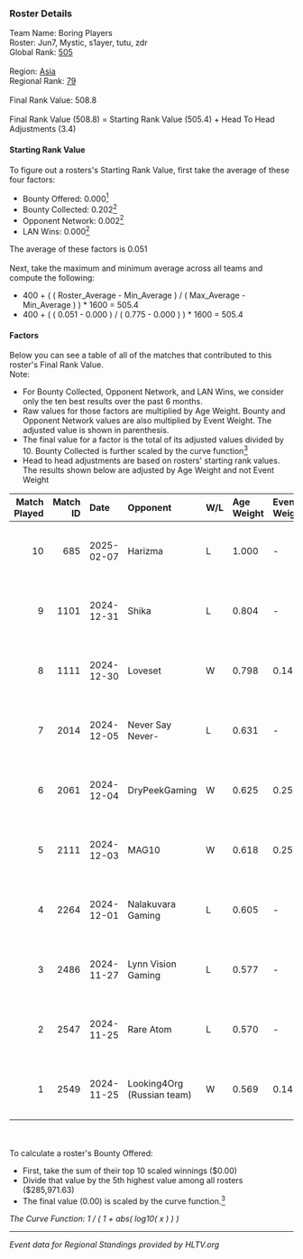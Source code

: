 ### Roster Details<br />
Team Name: Boring Players<br />
Roster: Jun7, Mystic, s1ayer, tutu, zdr<br />
Global Rank: [505](../../standings_global_2025_02_28.md)<br />
<br />
Region: [Asia]( ../../standings_asia_2025_02_28.md)<br />
Regional Rank: [79]( ../../standings_asia_2025_02_28.md)<br />
<br />
Final Rank Value:  508.8<br />
<br />
Final Rank Value (508.8) = Starting Rank Value (505.4) + Head To Head Adjustments (3.4)<br />

#### Starting Rank Value<br />
To figure out a rosters's Starting Rank Value, first take the average of these four factors:<br />
- Bounty Offered: 0.000[<sup>1</sup>](#table2)
- Bounty Collected: 0.202[<sup>2</sup>](#table1)
- Opponent Network: 0.002[<sup>2</sup>](#table1)
- LAN Wins: 0.000[<sup>2</sup>](#table1)

The average of these factors is 0.051<br />
<br />
Next, take the maximum and minimum average across all teams and compute the following:<br />
- 400 + ( ( Roster_Average - Min_Average ) / ( Max_Average - Min_Average ) ) * 1600 = 505.4
- 400 + ( ( 0.051 - 0.000 ) / ( 0.775 - 0.000 ) ) * 1600 = 505.4


#### Factors<br />
Below you can see a table of all of the matches that contributed to this roster's Final Rank Value.<br />
Note:<br />

- For Bounty Collected, Opponent Network, and LAN Wins, we consider only the ten best results over the past 6 months.
- Raw values for those factors are multiplied by Age Weight. Bounty and Opponent Network values are also multiplied by Event Weight. The adjusted value is shown in parenthesis.
- The final value for a factor is the total of its adjusted values divided by 10. Bounty Collected is further scaled by the curve function[<sup>3</sup>](#curveFunction)
- Head to head adjustments are based on rosters' starting rank values. The results shown below are adjusted by Age Weight and not Event Weight
<span id="table1"></span><br />


| Match Played | Match ID | Date       | Opponent                   | W/L | Age Weight | Event Weight | Bounty Collected | Opponent Network | LAN Wins  | H2H Adj. | Roster                          |
| -: | -: | :- | :- | :- | :- | :- | :- | :- | :- | -: | :- |
|           10 |      685 | 2025-02-07 | Harizma                    | L   | 1.000      | -            | -                | -                | -         |    -5.58 | Jun7, Mystic, s1ayer, tutu, zdr |
|            9 |     1101 | 2024-12-31 | Shika                      | L   | 0.804      | -            | -                | -                | -         |   -11.07 | Jun7, Mystic, s1ayer, tutu, zdr |
|            8 |     1111 | 2024-12-30 | Loveset                    | W   | 0.798      | 0.143        | 0.000 (0.000)    | 0.000 (0.000)    | 0 (0.000) |     8.38 | Jun7, Mystic, s1ayer, tutu, zdr |
|            7 |     2014 | 2024-12-05 | Never Say Never-           | L   | 0.631      | -            | -                | -                | -         |    -6.88 | Jun7, karl, Mystic, s1ayer, zdr |
|            6 |     2061 | 2024-12-04 | DryPeekGaming              | W   | 0.625      | 0.250        | 0.000 (0.000)    | 0.031 (0.005)    | 0 (0.000) |     6.86 | Jun7, karl, Mystic, s1ayer, zdr |
|            5 |     2111 | 2024-12-03 | MAG10                      | W   | 0.618      | 0.250        | 0.000 (0.000)    | 0.000 (0.000)    | 0 (0.000) |     6.71 | Jun7, karl, Mystic, s1ayer, zdr |
|            4 |     2264 | 2024-12-01 | Nalakuvara Gaming          | L   | 0.605      | -            | -                | -                | -         |    -5.93 | Jun7, karl, Mystic, s1ayer, zdr |
|            3 |     2486 | 2024-11-27 | Lynn Vision Gaming         | L   | 0.577      | -            | -                | -                | -         |    -2.25 | Jun7, Mystic, s1ayer, tutu, zdr |
|            2 |     2547 | 2024-11-25 | Rare Atom                  | L   | 0.570      | -            | -                | -                | -         |    -1.24 | Jun7, Mystic, s1ayer, tutu, zdr |
|            1 |     2549 | 2024-11-25 | Looking4Org (Russian team) | W   | 0.569      | 0.143        | 0.014 (0.001)    | 0.208 (0.017)    | 0 (0.000) |    14.41 | Jun7, Mystic, s1ayer, tutu, zdr |

<br />
<span id="table2"></span><br />
To calculate a roster's Bounty Offered:<br />

- First, take the sum of their top 10 scaled winnings ($0.00)
- Divide that value by the 5th highest value among all rosters ($285,971.63)
- The final value (0.00) is scaled by the curve function.[<sup>3</sup>](#curveFunction)

<span id="curveFunction"></span>_The Curve Function: 1 / ( 1 + abs( log10( x ) ) )_<br />

---
_Event data for Regional Standings provided by HLTV.org_<br />
